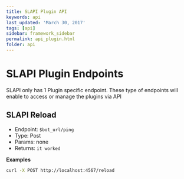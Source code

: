 ```yaml
---
title: SLAPI Plugin API
keywords: api
last_updated: 'March 30, 2017'
tags: [api]
sidebar: framework_sidebar
permalink: api_plugin.html
folder: api
---
```


# SLAPI Plugin Endpoints

SLAPI only has 1 Plugin specific endpoint. These type of endpoints will enable to access or manage the plugins via API

## SLAPI Reload

-   Endpoint: `$bot_url/ping`
-   Type: Post
-   Params: none
-   Returns: `it worked`

**Examples**

```bash
curl -X POST http://localhost:4567/reload
```
